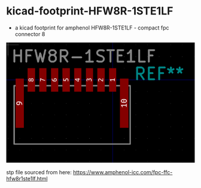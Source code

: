 # kicad-footprint-HFW8R-1STE1LF
* a kicad footprint for amphenol HFW8R-1STE1LF - compact fpc connector 8

![HFW8R-1STE1LF](images/HFW8R-1STE1LF.png)

stp file sourced from here: https://www.amphenol-icc.com/fpc-ffc-hfw8r1ste1lf.html

